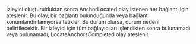 İzleyici oluşturulduktan sonra AnchorLocated olay istenen her bağlantı için ateşlenir. Bu olay, bir bağlantı bulunduğunda veya bağlantı konumlandırılamıyorsa tetikler. Bu durum olursa, durum nedeni belirtilecektir. Bir izleyici için tüm bağlayıcıları işlendikten sonra bulunamadı veya bulunamadı, LocateAnchorsCompleted olay ateşlenir.
